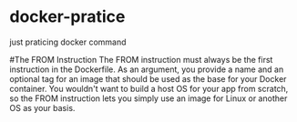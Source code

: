 # docker-pratice
just praticing docker command


#The FROM Instruction
The FROM instruction must always be the first instruction in the Dockerfile. As an argument, you provide a name and an optional tag for an image that should be used as the base for your Docker container. You wouldn't want to build a host OS for your app from scratch, so the FROM instruction lets you simply use an image for Linux or another OS as your basis.
